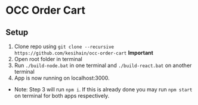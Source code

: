 # OCC Order Cart
## Setup
1. Clone repo using `git clone --recursive https://github.com/kesihain/occ-order-cart` <strong>Important</strong>
2. Open root folder in terminal
3. Run `./build-node.bat` in one terminal and `./build-react.bat` on another terminal
4. App is now running on localhost:3000. 
- Note: Step 3 will run `npm i`. If this is already done you may run `npm start` on terminal for both apps respectively. 
